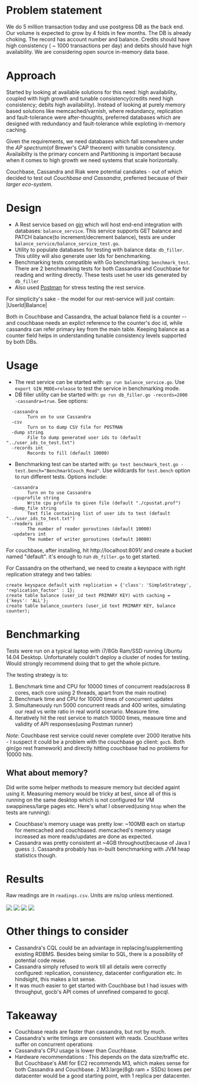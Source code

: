 Problem statement
=================

We do 5 million transaction today and use postgress DB as the back end. Our volume is expected to grow by 4 folds in few months. The DB is already choking. The record has account number and balance. Credits should have high consistency ( ~ 1000 transactions per day) and debits should have high availability. We are considering open source in-memory data base.

Approach
========

Started by looking at available solutions for this need: high availability, coupled with high growth and tunable consistency(credits need high consistency; debits high availability). Instead of looking at purely memory based solutions like memcached/varnish, where redundancy, replication and fault-tolerance were after-thoughts, preferred databases which are designed with redundancy and fault-tolerance while exploting in-memory caching.

Given the requirements, we need databases which fall somewhere under the *AP spectrum*(of Brewer's CAP theorem) with tunable consistency. Availaibilty is the primary concern and Partitioning is important because when it comes to high growth we need systems that scale horizontally.

Couchbase, Cassandra and Riak were potential candiates - out of which decided to test out *Couchbase and Cassandra*, preferred because of their *larger eco-system*.

Design
======

* A Rest service based on [gin](https://github.com/gin-gonic/gin) which will host end-end integration with databases: `balance_service`. This service supports GET balance and PATCH balance(to increment/decrement balance), tests are under `balance_service/balance_service_test.go`.
* Utility to populate databases for testing with balance data: `db_filler`. This utility will also generate user Ids for benchmarking.
* Benchmarking tests compatible with Go benchmarking: `benchmark_test`. There are 2 benchmarking tests for both Cassandra and Couchbase for reading and writing directly. These tests uset he user ids generated by `db_filler`
* Also used [Postman](http://www.getpostman.com/) for stress testing the rest service. 

For simplicity's sake - the model for our rest-service will just contain:
|UserId|Balance|

Both in Couchbase and Cassandra, the actual balance field is a counter -- and couchbase needs an explict reference to the counter's doc id, while cassandra can refer primary key from the main table. Keeping balance as a counter field helps in understanding tunable consistency levels supported by both DBs.

Usage
=====

* The rest service can be started with: `go run balance_service.go`. Use `export GIN_MODE=release` to test the service in benchmarking mode.
* DB filler utility can be started with: `go run db_filler.go -records=2000 -cassandra=true`. See options:
```
  -cassandra
    	Turn on to use Cassandra
  -csv
    	Turn on to dump CSV file for POSTMAN
  -dump string
    	File to dump generated user ids to (default "../user_ids_to_test.txt")
  -records int
    	Records to fill (default 10000)

```
* Benchmarking test can be started with: `go test benchmark_test.go -test.bench="BenchmarkCouch_Read"`. Use wildcards for `test.bench` option to run different tests. Options include:
```
  -cassandra
    	Turn on to use Cassandra
  -cpuprofile string
    	Write cpu profile to given file (default "./cpustat.prof")
  -dump_file string
    	Text file containing list of user ids to test (default "../user_ids_to_test.txt")
  -readers int
    	The number of reader goroutines (default 10000)
  -updaters int
        The number of writer goroutines (default 10000)

```

For couchbase, after installing, hit http://localhost:8091/ and create a bucket named "default". it's enough to run `db_filler.go` to get started. 

For Cassandra on the otherhand, we need to create a keyspace with right replication strategy and two tables:

```
create keyspace default with replication = {'class': 'SimpleStrategy', 'replication_factor' : 1};
create table balance (user_id text PRIMARY KEY) with caching = {'keys': 'ALL'};
create table balance_counters (user_id text PRIMARY KEY, balance counter);

```

Benchmarking
============

Tests were run on a typical laptop with i7/8Gb Ram/SSD running Ubuntu 14.04 Desktop. Unfortunately couldn't deploy a cluster of nodes for testing. Would strongly recommend doing that to get the whole picture.

The testing strategy is to:

1. Benchmark time and CPU for 10000 times of concurrent reads(across 8 cores, each core using 2 threads, apart from the main routine)
1. Benchmark time and CPU for 10000 times of concurrent updates
1. Simultaneously run 5000 concurrent reads and 400 writes, simulating our read vs write ratio in real world scenario. Measure time.
1. Iteratively hit the rest service to match 10000 times, measure time and validity of API responses(using Postman runner)

_Note_: Couchbase rest service could never complete over 2000 iterative hits - I suspect it could be a problem with the couchbase go client: `gocb`. Both gin(go rest framework) and directly hitting couchbase had no problems for 10000 hits.

What about memory?
------------------
Did write some helper methods to measure memory but decided againt using it. Measuring memory would be tricky at best, since all of this is running on the same desktop which is not configured for VM swappiness/large pages etc. Here's what I observed(using `htop` when the tests are running):

* Couchbase's memory usage was pretty low: ~100MB each on startup for memcached and couchbased. memcached's memory usage increased as more reads/updates are done as expected. 
* Cassandra was pretty consistent at ~4GB throughout(because of Java I guess :). Cassandra probably has in-built benchmarking with JVM heap statistics though.

Results
=======
Raw readings are in `readings.csv`. Units are ns/op unless mentioned. 

<img align="center" src="https://raw.githubusercontent.com/krajeswaran/ha-databases-comparison/master/10k-result.png" />
<img align="center" src="https://raw.githubusercontent.com/krajeswaran/ha-databases-comparison/master/s-result.png" />
<img align="center" src="https://raw.githubusercontent.com/krajeswaran/ha-databases-comparison/master/http-result.png" />
<img align="center" src="https://raw.githubusercontent.com/krajeswaran/ha-databases-comparison/master/s-result.png" />


Other things to consider
========================
* Cassandra's CQL could be an advantage in replacing/supplementing existing RDBMS. Besides being similar to SQL, there is a possiblity of potential code reuse.
* Cassandra simply refused to work till all details were correctly configured: replication, consistency, datacenter configuration etc. In hindsight, this makes a lot sense.
* It was much easier to get started with Couchbase but I had issues with throughput, gocb's API comes of unrefined compared to gocql.

Takeaway
========
* Couchbase reads are faster than cassandra, but not by much.
* Cassandra's write timings are consistent with reads. Couchbase writes suffer on concurrent operations
* Cassandra's CPU usage is lower than Couchbase.
* Hardware recommendations : This depends on the data size/traffic etc. But Couchbase's AMI for EC2 recommends M3, which makes sense for both Cassandra and Couchbase. 2 M3.large(8gb ram + SSDs) boxes per datacenter would be a good starting point, with 1 replica per datacenter. 
